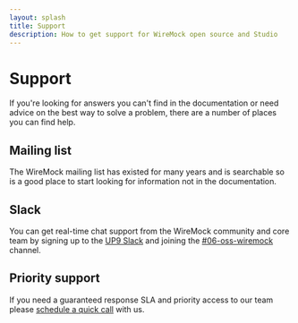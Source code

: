 ```yaml
---
layout: splash
title: Support
description: How to get support for WireMock open source and Studio
---
```


# Support
If you're looking for answers you can't find in the documentation or need advice on the best way to solve a problem, there are a number of places you can find help.

## Mailing list
The WireMock mailing list has existed for many years and is searchable so is a good place to start looking for information not in the documentation.

## Slack
You can get real-time chat support from the WireMock community and core team by signing up to the [UP9 Slack](https://up9.com/slack) and joining the [#06-oss-wiremock](https://up9.slack.com/archives/C02V3EGV3U3) channel.


## Priority support
If you need a guaranteed response SLA and priority access to our team please [schedule a quick call]() with us.